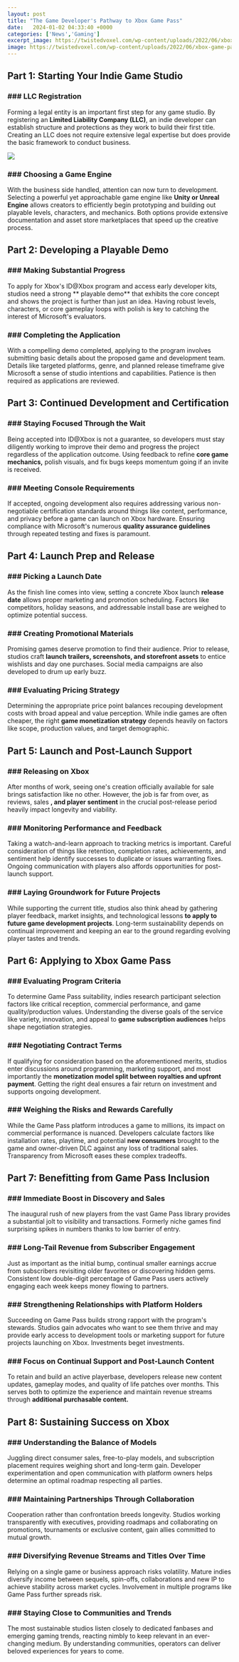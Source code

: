 ```yaml
---
layout: post
title: "The Game Developer's Pathway to Xbox Game Pass"
date:   2024-01-02 04:33:40 +0000
categories: ['News','Gaming']
excerpt_image: https://twistedvoxel.com/wp-content/uploads/2022/06/xbox-game-pass-2023-1536x864.jpg
image: https://twistedvoxel.com/wp-content/uploads/2022/06/xbox-game-pass-2023-1536x864.jpg
---
```


## Part 1: Starting Your Indie Game Studio
### ### LLC Registration
Forming a legal entity is an important first step for any game studio. By registering an **Limited Liability Company (LLC)**, an indie developer can establish structure and protections as they work to build their first title. Creating an LLC does not require extensive legal expertise but does provide the basic framework to conduct business.

![](https://twistedvoxel.com/wp-content/uploads/2022/06/xbox-game-pass-2023-1536x864.jpg)
### ### Choosing a Game Engine
With the business side handled, attention can now turn to development. Selecting a powerful yet approachable game engine like **Unity or Unreal Engine** allows creators to efficiently begin prototyping and building out playable levels, characters, and mechanics. Both options provide extensive documentation and asset store marketplaces that speed up the creative process.
## Part 2: Developing a Playable Demo
### ### Making Substantial Progress
To apply for Xbox's ID@Xbox program and access early developer kits, studios need a strong ** playable demo** that exhibits the core concept and shows the project is further than just an idea. Having robust levels, characters, or core gameplay loops with polish is key to catching the interest of Microsoft's evaluators.
### ### Completing the Application
With a compelling demo completed, applying to the program involves submitting basic details about the proposed game and development team. Details like targeted platforms, genre, and planned release timeframe give Microsoft a sense of studio intentions and capabilities. Patience is then required as applications are reviewed.
## Part 3: Continued Development and Certification 
### ### Staying Focused Through the Wait
Being accepted into ID@Xbox is not a guarantee, so developers must stay diligently working to improve their demo and progress the project regardless of the application outcome. Using feedback to refine **core game mechanics,** polish visuals, and fix bugs keeps momentum going if an invite is received. 
### ### Meeting Console Requirements   
If accepted, ongoing development also requires addressing various non-negotiable certification standards around things like content, performance, and privacy before a game can launch on Xbox hardware. Ensuring compliance with Microsoft's numerous  **quality assurance guidelines** through repeated testing and fixes is paramount.
## Part 4: Launch Prep and Release
### ### Picking a Launch Date
As the finish line comes into view, setting a concrete Xbox launch **release date** allows proper marketing and promotion scheduling. Factors like competitors, holiday seasons, and addressable install base are weighed to optimize potential success. 
### ### Creating Promotional Materials
Promising games deserve promotion to find their audience. Prior to release, studios craft **launch trailers, screenshots, and storefront assets** to entice wishlists and day one purchases. Social media campaigns are also developed to drum up early buzz. 
### ### Evaluating Pricing Strategy  
Determining the appropriate price point balances recouping development costs with broad appeal and value perception. While indie games are often cheaper, the right **game monetization strategy** depends heavily on factors like scope, production values, and target demographic. 
## Part 5: Launch and Post-Launch Support
### ### Releasing on Xbox 
After months of work, seeing one's creation officially available for sale brings satisfaction like no other. However, the job is far from over, as reviews, sales **, and player sentiment** in the crucial post-release period heavily impact longevity and viability.  
### ### Monitoring Performance and Feedback
Taking a watch-and-learn approach to tracking metrics is important. Careful consideration of things like retention, completion rates, achievements, and sentiment help identify successes to duplicate or issues warranting fixes. Ongoing communication with players also affords opportunities for post-launch support.
### ### Laying Groundwork for Future Projects  
While supporting the current title, studios also think ahead by gathering player feedback, market insights, and technological lessons **to apply to future game development projects**. Long-term sustainability depends on continual improvement and keeping an ear to the ground regarding evolving player tastes and trends.
## Part 6: Applying to Xbox Game Pass
### ### Evaluating Program Criteria  
To determine Game Pass suitability, indies research participant selection factors like critical reception, commercial performance, and game quality/production values. Understanding the diverse goals of the service like variety, innovation, and appeal to **game subscription audiences** helps shape negotiation strategies.
### ### Negotiating Contract Terms
If qualifying for consideration based on the aforementioned merits, studios enter discussions around programming, marketing support, and most importantly the **monetization model split between royalties and upfront payment**. Getting the right deal ensures a fair return on investment and supports ongoing development.  
### ### Weighing the Risks and Rewards Carefully
While the Game Pass platform introduces a game to millions, its impact on commercial performance is nuanced. Developers calculate factors like installation rates, playtime, and potential **new consumers** brought to the game and owner-driven DLC against any loss of traditional sales. Transparency from Microsoft eases these complex tradeoffs.
## Part 7: Benefitting from Game Pass Inclusion 
### ### Immediate Boost in Discovery and Sales  
The inaugural rush of new players from the vast Game Pass library provides a substantial jolt to visibility and transactions. Formerly niche games find surprising spikes in numbers thanks to low barrier of entry.
### ### Long-Tail Revenue from Subscriber Engagement
Just as important as the initial bump, continual smaller earnings accrue from subscribers revisiting older favorites or discovering hidden gems. Consistent low double-digit percentage of Game Pass users actively engaging each week keeps money flowing to partners.
### ### Strengthening Relationships with Platform Holders  
Succeeding on Game Pass builds strong rapport with the program's stewards. Studios gain advocates who want to see them thrive and may provide early access to development tools or marketing support for future projects launching on Xbox. Investments beget investments. 
### ### Focus on Continual Support and Post-Launch Content
To retain and build an active playerbase, developers release new content updates, gameplay modes, and quality of life patches over months. This serves both to optimize the experience and maintain revenue streams through **additional purchasable content.**
## Part 8: Sustaining Success on Xbox
### ### Understanding the Balance of Models
Juggling direct consumer sales, free-to-play models, and subscription placement requires weighing short and long-term gain. Developer experimentation and open communication with platform owners helps determine an optimal roadmap respecting all parties.
### ### Maintaining Partnerships Through Collaboration  
Cooperation rather than confrontation breeds longevity. Studios working transparently with executives, providing roadmaps and collaborating on promotions, tournaments or exclusive content, gain allies committed to mutual growth. 
### ### Diversifying Revenue Streams and Titles Over Time
Relying on a single game or business approach risks volatility. Mature indies diversify income between sequels, spin-offs, collaborations and new IP to achieve stability across market cycles. Involvement in multiple programs like Game Pass further spreads risk.
### ### Staying Close to Communities and Trends
The most sustainable studios listen closely to dedicated fanbases and emerging gaming trends, reacting nimbly to keep relevant in an ever-changing medium. By understanding communities, operators can deliver beloved experiences for years to come.